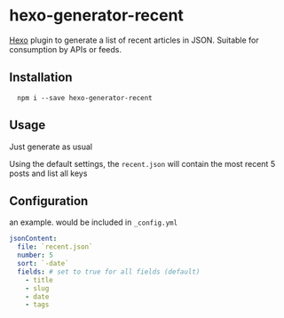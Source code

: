 # hexo-generator-recent

[Hexo](https://hexo.io/) plugin to generate a list of recent articles in JSON.
Suitable for consumption by APIs or feeds.

## Installation

```
  npm i --save hexo-generator-recent
```

## Usage

Just generate as usual

Using the default settings, the `recent.json` will contain the most recent 5
posts and list all keys

## Configuration

an example. would be included in `_config.yml`

```yaml
jsonContent:
  file: `recent.json`
  number: 5
  sort: `-date`
  fields: # set to true for all fields (default)
    - title
    - slug
    - date
    - tags
```
